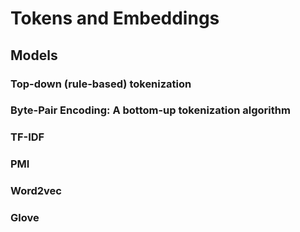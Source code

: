 # Tokens and Embeddings

## Models

### Top-down (rule-based) tokenization

### Byte-Pair Encoding: A bottom-up tokenization algorithm

### TF-IDF

### PMI

### Word2vec

### Glove